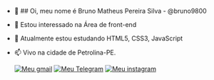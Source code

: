 

- 👋 ## Oi, meu nome é Bruno Matheus Pereira Silva - @bruno9800
- 👀 Estou interessado na Área de front-end
- 🌱 Atualmente estou estudando HTML5, CSS3, JavaScript
- 📫 Vivo na cidade de Petrolina-PE.

  <div id="Badges">
      <a href="mailto:bruno9800m@gmail.com"><img src="https://img.shields.io/badge/Gmail-D14836?style=for-the-badge&logo=gmail&logoColor=white" alt="Meu gmail"></a>
      <a href="http://t.me/bruno9800"><img src="https://img.shields.io/badge/Telegram-2CA5E0?style=for-the-badge&logo=telegram&logoColor=white" alt="Meu Telegram"></a>
      <a href="https://www.instagram.com/Bruno_Mat_/"><img src="https://img.shields.io/badge/Instagram-E4405F?style=for-the-badge&logo=instagram&logoColor=white" alt="Meu instagram"></a>
    </div>
<!---
bruno9800/bruno9800 is a ✨ special ✨ repository because its `README.md` (this file) appears on your GitHub profile.
You can click the Preview link to take a look at your changes.
--->
